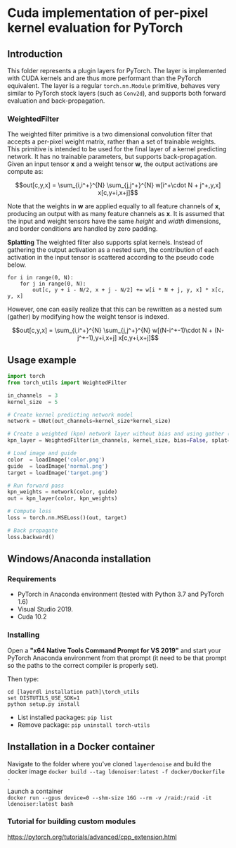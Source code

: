 # Cuda implementation of per-pixel kernel evaluation for PyTorch

## Introduction

This folder represents a plugin layers for PyTorch. The layer is implemented with 
CUDA kernels and are thus more performant than the PyTorch equivalent. The layer is a regular `torch.nn.Module` primitive, behaves very similar to PyTorch stock layers (such as `Conv2d`), and supports both forward evaluation and back-propagation.

### WeightedFilter
The weighted filter primitive is a two dimensional convolution filter that accepts a per-pixel weight matrix, rather than a set of trainable weights. This primitive is intended to be used for the final layer of a kernel predicting network. It has no trainable parameters, but supports back-propagation. Given an input tensor $`\mathbf{x}`$ 
and a weight tensor $`\mathbf{w}`$, the output activations are compute as:

```math
out[c,y,x] =  \sum_{i,i^+}^{N} \sum_{j,j^+}^{N} w[i^+\cdot N + j^+,y,x] x[c,y+i,x+j]
```

Note that the weights in $`\mathbf{w}`$ are applied equally to all feature channels of $`\mathbf{x}`$, producing an output with as many
feature channels as $`\mathbf{x}`$. It is assumed that the input and weight tensors have the same *height* and *width* dimensions, and
border conditions are handled by zero padding.

**Splatting** The weighted filter also supports splat kernels. Instead of gathering the output activation as a nested sum, the contribution 
of each activation in the input tensor is scattered according to the pseudo code below.
```
for i in range(0, N):
    for j in range(0, N):
        out[c, y + i - N/2, x + j - N/2] += w[i * N + j, y, x] * x[c, y, x]
```
However, one can easily realize that this can be rewritten as a nested sum (gather) by modifying how the weight tensor is indexed.
```math
out[c,y,x] =  \sum_{i,i^+}^{N} \sum_{j,j^+}^{N} w[(N-i^+-1)\cdot N + (N-j^+-1),y+i,x+j] x[c,y+i,x+j]
```

## Usage example

```python
import torch
from torch_utils import WeightedFilter

in_channels  = 3
kernel_size  = 5

# Create kernel predicting network model
network = UNet(out_channels=kernel_size*kernel_size)

# Create a weighted (kpn) network layer without bias and using gather (no splatting)
kpn_layer = WeightedFilter(in_channels, kernel_size, bias=False, splat=False)

# Load image and guide
color  = loadImage('color.png')
guide  = loadImage('normal.png')
target = loadImage('target.png')

# Run forward pass
kpn_weights = network(color, guide)
out = kpn_layer(color, kpn_weights)

# Compute loss
loss = torch.nn.MSELoss()(out, target)

# Back propagate
loss.backward()
```

## Windows/Anaconda installation

### Requirements
  - PyTorch in Anaconda environment (tested with Python 3.7 and PyTorch 1.6)
  - Visual Studio 2019.
  - Cuda 10.2

### Installing

Open a **"x64 Native Tools Command Prompt for VS 2019"** and start your PyTorch Anaconda environment
from that prompt (it need to be that prompt so the paths to the correct compiler is properly set).

Then type:
```
cd [layerdl installation path]\torch_utils
set DISTUTILS_USE_SDK=1
python setup.py install
```

- List installed packages: `pip list`
- Remove package: `pip uninstall torch-utils`

## Installation in a Docker container

Navigate to the folder where you've cloned `layerdenoise` and build the docker image
`docker build --tag ldenoiser:latest -f docker/Dockerfile .`   

Launch a container   
`docker run --gpus device=0 --shm-size 16G --rm -v /raid:/raid -it ldenoiser:latest bash` 

### Tutorial for building custom modules

https://pytorch.org/tutorials/advanced/cpp_extension.html

